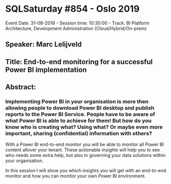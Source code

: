 # SQLSaturday #854 - Oslo 2019
Event Date: 31-08-2019 - Session time: 10:30:00 - Track: BI Platform Architecture, Development  Administration (Cloud/Hybrid/On-prem)
## Speaker: Marc Lelijveld
## Title: End-to-end monitoring for a successful Power BI implementation
## Abstract:
### Implementing Power BI in your organisation is more then allowing people to download Power BI desktop and publish reports to the Power BI Service. People have to be aware of what Power BI is able to achieve for them! But how do you know who is creating what? Using what? Or maybe even more important, sharing (confidential) information with others? 

With a Power BI end-to-end monitor you will be able to monitor all Power BI content allover your tenant. These actionable insights will help you to see who needs some extra help, but also in governing your data solutions within your organisation. 

In this session I will show you which insights you will get with an end-to-end monitor and how you can monitor your own Power BI environment.
